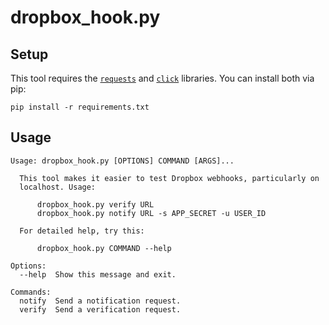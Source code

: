 # dropbox_hook.py

## Setup

This tool requires the [`requests`](http://docs.python-requests.org/en/latest/) and [`click`](http://click.pocoo.org/) libraries. You can install both via pip:

    pip install -r requirements.txt

## Usage

    Usage: dropbox_hook.py [OPTIONS] COMMAND [ARGS]...
    
      This tool makes it easier to test Dropbox webhooks, particularly on
      localhost. Usage:
    
          dropbox_hook.py verify URL
          dropbox_hook.py notify URL -s APP_SECRET -u USER_ID
    
      For detailed help, try this:
    
          dropbox_hook.py COMMAND --help
    
    Options:
      --help  Show this message and exit.
    
    Commands:
      notify  Send a notification request.
      verify  Send a verification request.

